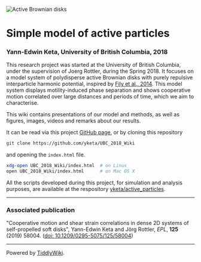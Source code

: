 ![Active Brownian disks](https://github.com/yketa/UBC_2018_Wiki/raw/master/Images/header.png)

# Simple model of active particles
### Yann-Edwin Keta, University of British Columbia, 2018

This research project was started at the University of British Columbia, under the supervision of Joerg Rottler, during the Spring 2018. It focuses on a model system of polydisperse active Brownian disks with purely repulsive interparticle harmonic potential, inspired by  [Fily et al., 2014](http://pubs.rsc.org/-/content/articlelanding/2014/sm/c3sm52469h/). This model system displays motility-induced phase separation and shows cooperative motion correlated over large distances and periods of time, which we aim to characterise.

This wiki contains presentations of our model and methods, as well as figures, images, videos and remarks about our results.

It can be read via this project [GitHub page](https://yketa.github.io/UBC_2018_Wiki), or by cloning this repository
```bash
git clone https://github.com/yketa/UBC_2018_Wiki
```
and opening the `index.html` file.
```bash
xdg-open UBC_2018_Wiki/index.html  # on Linux
open UBC_2018_Wiki/index.html      # on Mac OS X
```

All the scripts developed during this project, for simulation and analysis purposes, are available at the respository [yketa/active_particles](https://github.com/yketa/active_particles).

---

### Associated publication

"Cooperative motion and shear strain correlations in dense 2D systems of self-propelled soft disks", Yann-Edwin Keta and Jörg Rottler, _EPL_, __125__ (2019) 58004. ([doi: 10.1209/0295-5075/125/58004](https://doi.org/10.1209/0295-5075/125/58004))

---

Powered by [TiddlyWiki](https://tiddlywiki.com/).
